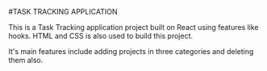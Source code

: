 #TASK TRACKING APPLICATION

This is a Task Tracking application project built on React using features like hooks.
HTML and CSS is also used to build this project.

It's main features include adding projects in three categories and deleting them also.
